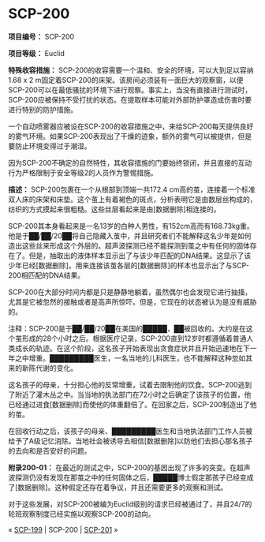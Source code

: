# SCP-200
                        


**项目编号：** SCP-200

**项目等级：** Euclid

**特殊收容措施：** SCP-200的收容需要一个温和、安全的环境，可以大到足以容纳1.68 x 2 m固定着SCP-200的床架。该房间必须装有一面巨大的观察窗，以便SCP-200可以在最低骚扰的环境下进行观察。事实上，当没有直接进行测试时，SCP-200应被保持不受打扰的状态。在提取样本可能对外部防护罩造成伤害时要进行特别的防护措施。

一个自动喷雾器应被设在SCP-200的收容措施之中，来给SCP-200每天提供良好的雾气环境。如果SCP-200表现出了干燥的迹象，额外的雾气可以被提供，但是要防止环境变得过于潮湿。

因为SCP-200不确定的自然特性，其收容措施的门要始终锁闭，并且直接的互动行为严格限制于安全等级2的人员作为警惕措施。

**描述：** SCP-200包裹在一个从根部到顶端一共172.4 cm高的茧，连接着一个标准双人床的床架和床垫。这个茧上有着褐色的斑点，分析表明它是由数层丝构成的，纺织的方式摸起来很粗糙。这些丝层看起来是由[数据删除]相连接的。

SCP-200其本身看起来是一名13岁的白种人男性，有152cm高而有168.73kg重。他是于██/██/20██将自己隐藏入茧中，并且研究者们不能解释这名少年是如何造出这些丝来形成这个外层的。超声波探测已经不能探测到茧之中有任何的固体存在了。但是，抽取出的液体样本显示出了与该少年匹配的DNA结果。这显示了该少年已经[数据删除]。用来连接该茧各层的[数据删除]的样本也显示出了与SCP-200相匹配的DNA结果。

SCP-200在大部分时间内都是只是静静地躺着，虽然偶尔也会发现它进行抽搐，尤其是它被忽然的接触或者是高声所惊吓。但是，它现在的状态被认为是没有威胁的。

注释：SCP-200是于██/██/20██在美国的█████，██被回收的。大约是在这个茧形成的28个小时之后。根据医疗记录，SCP-200直到12岁时都遵循着普通人类成长的轨迹。在这个阶段，这名孩子开始表现出贪食症状并且开始迅速地在下一年之中增重。█████████医生，一名当地的儿科医生，也不能解释这种忽如其来的新陈代谢的变化。

这名孩子的母亲，十分担心他的反常增重，试着去限制他的饮食。SCP-200逃到了附近了灌木丛之中。当当地的执法部门在72小时之后确定了该孩子的位置，他已经通过进食[数据删除]而使他的体重翻倍了。在回家之后，SCP-200制造出了他的茧。

在回收行动之后，该孩子的母亲、█████████医生和当地执法部门工作人员被给予了A级记忆消除。当地社会被诱导去相信[数据删除]以防他们去担心那名孩子的去向和是否安好的问题。

**附录200-01：** 在最近的测试之中，SCP-200的基因出现了许多的突变。在超声波探测仍没有发现在那茧之中的任何固体之后，█████博士假定那孩子已经变成了[数据删除]。这种假定还存在着争议，并且还需要更多的观察和测试。

对于这些发展，对SCP-200被编为Euclid级别的请求已经被通过了，并且24/7的轮班观察制度已经实施以观察SCP-200的动向。



« [SCP-199](/scp-199) | SCP-200 | [SCP-201](/scp-201) »





                    